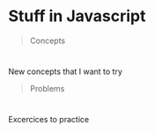 # Stuff in Javascript

>Concepts
#
New concepts that I want to try

>Problems
#
Excercices to practice
